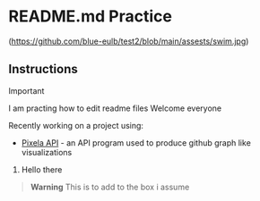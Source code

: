 # README.md Practice

(https://github.com/blue-eulb/test2/blob/main/assests/swim.jpg)

## Instructions

> [!IMPORTANT]
> I am practing how to edit readme files
> Welcome everyone

Recently working on a project using:

- [Pixela API](https://pixe.la/) - an API program used to produce github graph like visualizations
1. Hello there


> **Warning**
> This is to add to the box i assume
